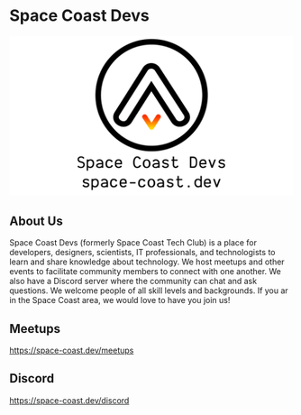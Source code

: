 # Space Coast Devs

!['Space Coast Devs Banner'](/src/assets/images/space-coast-devs-meetup-header-v2.png)

## About Us

Space Coast Devs (formerly Space Coast Tech Club) is a place for developers, designers, scientists, IT professionals, and technologists to learn and share knowledge about technology. We host meetups and other events to facilitate community members to connect with one another. We also have a Discord server where the community can chat and ask questions. We welcome people of all skill levels and backgrounds. If you ar in the Space Coast area, we would love to have you join us!

## Meetups

https://space-coast.dev/meetups

## Discord

https://space-coast.dev/discord


